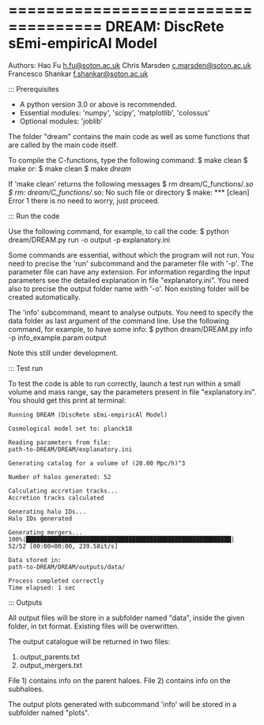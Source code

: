 ====================================
DREAM: DiscRete sEmi-empiricAl Model
====================================

Authors:
Hao Fu <h.fu@soton.ac.uk>
Chris Marsden <c.marsden@soton.ac.uk>
Francesco Shankar <f.shankar@soton.ac.uk>


::: Prerequisites

* A python version 3.0 or above is recommended.
* Essential modules: 'numpy', 'scipy', 'matplotlib', 'colossus'
* Optional modules: 'joblib'

The folder "dream" contains the main code as well as
some functions that are called by the main code itself.

To compile the C-functions, type the following command:
    $ make clean
    $ make
or:
    $ make clean
    $ make _dream_

If 'make clean' returns the following messages
    $ rm dream/C_functions/*.so
    $ rm: dream/C_functions/*.so: No such file or directory
    $ make: *** [clean] Error 1
there is no need to worry, just proceed.


::: Run the code

Use the following command, for example, to call the code:
    $ python dream/DREAM.py run -o output -p explanatory.ini

Some commands are essential, without which the program will not run.
You need to precise the 'run' subcommand and the parameter file with '-p'.
The parameter file can have any extension. For information regarding the input
parameters see the detailed explanation in file "explanatory.ini".
You need also to precise the output folder name with '-o'. Non existing folder
will be created automatically.

The 'info' subcommand, meant to analyse outputs.
You need to specify the data folder as last argument of the command line.
Use the following command, for example, to have some info:
    $ python dream/DREAM.py info -p info_example.param output

Note this still under development.


::: Test run

To test the code is able to run correctly, launch a test run within a small
volume and mass range, say the parameters present in file "explanatory.ini".
You should get this print at terminal:

	Running DREAM (DiscRete sEmi-empiricAl Model)

	Cosmological model set to: planck18

	Reading parameters from file:
	path-to-DREAM/DREAM/explanatory.ini

	Generating catalog for a volume of (20.00 Mpc/h)^3

	Number of halos generated: 52

	Calculating accretion tracks...
	Accretion tracks calculated

	Generating halo IDs...
	Halo IDs generated

	Generating mergers...
	100%|██████████████████████████████████████████████████████████| 
	52/52 [00:00<00:00, 239.58it/s]

	Data stored in:
	path-to-DREAM/DREAM/outputs/data/

	Process completed correctly
	Time elapsed: 1 sec


::: Outputs

All output files will be store in a subfolder named "data",
inside the given folder, in txt format.
Existing files will be overwritten.

The output catalogue will be returned in two files:
1) output_parents.txt
2) output_mergers.txt

File 1) contains info on the parent haloes.
File 2) contains info on the subhaloes.

The output plots generated with subcommand 'info' will be stored in a subfolder
named "plots".